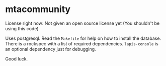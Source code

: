 # mtacommunity

License right now: Not given an open source license yet (You shouldn't be using this code)

Uses postgresql. Read the `Makefile` for help on how to install the database.
There is a rockspec with a list of required dependencies. `lapis-console` is an optional dependency just for debugging.

Good luck.

